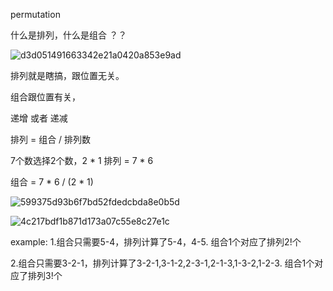permutation  

什么是排列，什么是组合 ？？

![d3d051491663342e21a0420a853e9ad](https://user-images.githubusercontent.com/24481784/163354378-fa95d0b5-f6a9-40fe-99a0-917e634970a2.jpg)


排列就是瞎搞，跟位置无关。

组合跟位置有关，

递增
或者
递减

排列 = 组合 / 排列数

7个数选择2个数，2 * 1
排列 = 7 * 6

组合 = 7 * 6 / (2 * 1)



![599375d93b6f7bd52fdedcbda8e0b5d](https://user-images.githubusercontent.com/24481784/163396561-5d1bd255-32f1-420b-9183-99c676e69f49.png)


![4c217bdf1b871d173a07c55e8c27e1c](https://user-images.githubusercontent.com/24481784/163396631-318bc385-89ea-4aba-bb77-e20633601925.jpg)

example:
1.组合只需要5-4，排列计算了5-4，4-5.  组合1个对应了排列2!个

2.组合只需要3-2-1，排列计算了3-2-1,3-1-2,2-3-1,2-1-3,1-3-2,1-2-3. 组合1个对应了排列3!个



